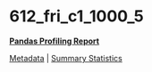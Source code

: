 # 612_fri_c1_1000_5

[**Pandas Profiling Report**](https://epistasislab.github.io/penn-ml-benchmarks/profile/612_fri_c1_1000_5.html)

[Metadata](metadata.yaml) | [Summary Statistics](summary_stats.tsv)
